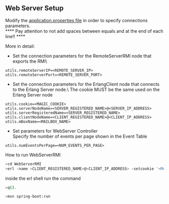 ## Web Server Setup

Modify the [application.properties file](https://github.com/dani94c/MaremmApp/blob/main/WebServerRMI/src/main/resources/application.properties) in order to specify connections parameters.\
**** Pay attention to not add spaces between equals and at the end of each line!! ****

More in detail:
- Set the connection parameters for the RemoteServerRMI node that exports the RMI\

```
utils.remoteServerIP=<REMOTE_SERVER_IP>
utils.remoteServerPort=<REMOTE_SERVER_PORT>
```

- Set the connection parameters for the ErlangClient node that connects to the Erlang Server node.\ 
  The cookie MUST be the same used on the Erlang Server node
  
```
utils.cookie=<MAGIC_COOKIE>
utils.serverNodeName=<SERVER_REGISTERED_NAME>@<SERVER_IP_ADDRESS>
utils.serverRegisteredName=<SERVER_REGISTERED_NAME>
utils.clientNodeName=<CLIENT_REGISTERED_NAME>@<CLIENT_IP_ADDRESS>
utils.mBoxName=<MAILBOX_NAME>
```

- Set parameters for WebServer Controller\
  Specify the number of events per page shown in the Event Table
  
```
utils.numEventsPerPage=<NUM_EVENTS_PER_PAGE>
```

How to run WebServerRMI

```sh
>cd WebServerRMI
>erl -name <CLIENT_REGISTERED_NAME>@<CLIENT_IP_ADDRESS> -setcookie '<MAGIC_COOKIE>'
```

inside the erl shell run the command

```sh
>q().
```

```sh
>mvn spring-boot:run
```
